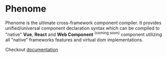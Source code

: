 # Phenome

Phenome is the ultimate cross-framework component compiler. It provides unified/universal component declaration syntax which can be compiled to "native" __Vue__, __React__ and __Web Component__ <sup>(coming soon)</sup> component utilizing all "native" frameworks features and virtual dom implementations.

Checkout [documentation](http://phenomejs.org)